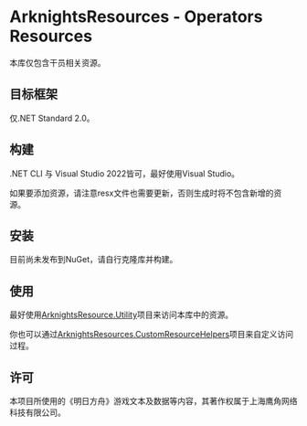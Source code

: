 # ArknightsResources - Operators Resources

本库仅包含干员相关资源。

## 目标框架
仅.NET Standard 2.0。
## 构建
.NET CLI 与 Visual Studio 2022皆可，最好使用Visual Studio。

如果要添加资源，请注意resx文件也需要更新，否则生成时将不包含新增的资源。

## 安装
目前尚未发布到NuGet，请自行克隆库并构建。

## 使用
最好使用[ArknightsResource.Utility](https://github.com/ArknightsResources/Utility)项目来访问本库中的资源。

你也可以通过[ArknightsResources.CustomResourceHelpers](https://github.com/ArknightsResources/CustomResourceHelpers)项目来自定义访问过程。

## 许可
本项目所使用的《明日方舟》游戏文本及数据等内容，其著作权属于上海鹰角网络科技有限公司。
